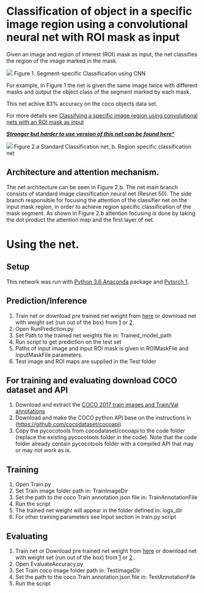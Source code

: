 # Classification of object in a specific image region using a convolutional neural net with ROI mask as input

Given an image and region of interest (ROI) mask as input, the net classifies the region of the image marked in the mask. 

![](/Figure1.png)
Figure 1. Segment-specific Classification using CNN

For example, in Figure 1  the net is given the same image twice with different masks and output the object class of the segment marked by each mask.

This net achive 83% accuracy on the coco objects data set.

For more details see [Classifying a specific image region using convolutional nets with an ROI mask as input](https://arxiv.org/pdf/1812.00291.pdf)

[*****Stronger but harder to use version of this net can be found here******](https://github.com/sagieppel/Generator-evaluator-selector-net-a-modular-approach-for-panoptic-segmentation/tree/master/Classification)

![](/FIgure2.png)
Figure 2.a Standard Classification net, b. Region specific classification net


## Architecture and attention mechanism.
The net architecture can be seen in Figure 2.b. The net main branch consists of standard image classification neural net (Resnet 50). 
The side branch responsible for focusing the attention of the classifier net on the input mask region, in order to achieve region specific classification of the mask segment.
As shown in Figure 2.b attention focusing is done by taking the dot product the attention map and the first layer of net. 
  

# Using the net.
## Setup
This network was run with [Python 3.6 Anaconda](https://www.anaconda.com/download/) package and [Pytorch 1](https://pytorch.org/).  

## Prediction/Inference

1. Train net or download pre trained net weight from [here](https://icedrive.net/s/z5YNRgj6haYG41hS6bk4TYT2FuuQ) or download net with weight set (run out of the box) from [1](https://e1.pcloud.link/publink/show?code=XZQIJRZl5N2m282Fz7cS7TMiammcYK8E2Rk) or [2](https://icedrive.net/s/w3b8wQQ3VVPY89WahY1Gk6TPZA3z).
2. Open RunPrediction.py 
3. Set Path to the trained net weights  file in: Trained_model_path 
4. Run script to get prediction on the test set
4. Paths of input image and input ROI mask is given in ROIMaskFile and InputMaskFile parameters.
5. Test image and ROI maps are supplied in the Test folder

## For training and evaluating download COCO dataset and API

1. Download and extract the [COCO 2017 train images and Train/Val annotations](http://cocodataset.org/#download)
2. Download and make the COCO python API base on the instructions in (https://github.com/cocodataset/cocoapi). 
3. Copy the pycocotools from cocodataset/cocoapi to the code folder (replace the existing pycocotools folder in the code). Note that the code folder already contain pycocotools folder with a compiled API that may or may not work as is.

## Training

1. Open Train.py
2. Set Train image folder path  in: TrainImageDir 
3. Set the path to the coco Train annotation json file in: TrainAnnotationFile
4. Run the script
5. The trained net weight will appear in the folder defined in: logs_dir 
6. For other training parameters see Input section in train.py script

## Evaluating 

1. Train net or Download pre trained net weight from [here](https://icedrive.net/s/z5YNRgj6haYG41hS6bk4TYT2FuuQ) or download net with weight set (run out of the box) from [1](https://e1.pcloud.link/publink/show?code=XZQIJRZl5N2m282Fz7cS7TMiammcYK8E2Rk) or [2](https://icedrive.net/s/w3b8wQQ3VVPY89WahY1Gk6TPZA3z)..
2. Open EvaluateAccuracy.py
3. Set Train coco image folder path  in: TestImageDir
4. Set the path to the coco Train annotation json file in: TestAnnotationFile
5. Run the script




